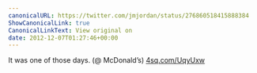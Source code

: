 ```yaml
---
canonicalURL: https://twitter.com/jmjordan/status/276860518415888384
ShowCanonicalLink: true
CanonicalLinkText: View original on
date: 2012-12-07T01:27:46+00:00
---
```

It was one of those days. (@ McDonald’s) [4sq.com/UqyUxw](http://4sq.com/UqyUxw)